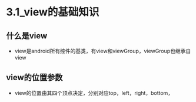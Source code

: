 # 3.1_view的基础知识
## 什么是view
- view是android所有控件的基类，有view和viewGroup，viewGroup也继承自view
## view的位置参数
- view的位置由其四个顶点决定，分别对应top，left，right，bottom，
